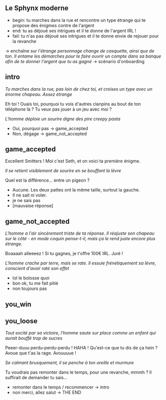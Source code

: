 ## Le Sphynx moderne
* begin: tu marches dans la rue et rencontre un type étrange qui te propose des énigmes contre de l'argent
* end: tu as déjoué ses intrigues et il te donne de l'argent IRL !
* fail: tu n'as pas déjoué ses intrigues et il te donne envie de rejouer pour la revanche

 -> enchaîne sur _l'étrange personnage change de casquette, ainsi que de ton. Il entame les démarches pour te faire ouvrir un compte dans sa banque afin de te donner l'argent que tu as gagné_ -> scénario d'onboarding

## intro

_Tu marches dans la rue, pas loin de chez toi, et croises un type avec un énorme chapeau. Assez étrange_

Eh toi ! Ouais toi, pourquoi tu vois d'autres clanpins au bout de ton téléphone là ? Tu veux pas jouer à un jeu avec moi ?

_L'homme déploie un sourire digne des pire creepy pasta_

* Oui, pourquoi pas -> game_accepted
* Non, dégage -> game_not_accepted

## game_accepted
Excellent Smitters ! Moi c'est Seth, et on voici ta première énigme.

_Il se retient visiblement de sourire en se bouffant la lèvre_

Quel est la différence... entre un pigeon ?
* Aucune. Les deux pattes ont la même taille, surtout la gauche.
* Il ne sait ni voler.
* je ne sais pas
* [mauvaise réponse]

## game_not_accepted
_L'homme a l'air sincèrement triste de ta réponse. Il réajuste son chapeau sur le côté - en mode coquin pense-t-il, mais ça le rend juste encore plus étrange._

Boaaaah alleeeez ! Si tu gagnes, je t'offre 100€ IRL. Juré !

_L'homme crache par terre, mais se rate. Il essuie frénétiquement sa lèvre, conscient d'avoir raté son effet_

* lol le bolosse quoi
* bon ok, tu me fait pitié
* non toujours pas




## you_win

## you_loose
_Tout excité par sa victoire, l'homme saute sur place comme un enfant qui aurait bouffé trop de sucres_

Peeer-duuu perdu-perdu-perdu ! HAHA ! Qu'est-ce que tu dis de ça hein ? Avoue que t'as la rage. Avouuuue !

_Se calmant brusquement, il se penche à ton oreille et murmure_

Tu voudrais pas remonter dans le temps, pour une revanche, mmmh ? Il suffirait de demander tu sais...

* remonter dans le temps / recommencer -> intro
* non merci, allez salut -> THE END
